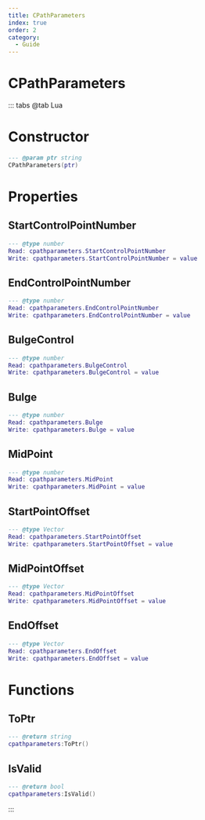 ```yaml
---
title: CPathParameters
index: true
order: 2
category:
  - Guide
---
```


# CPathParameters

::: tabs
@tab Lua
# Constructor
```lua
--- @param ptr string
CPathParameters(ptr)
```
# Properties
## StartControlPointNumber 
```lua
--- @type number
Read: cpathparameters.StartControlPointNumber
Write: cpathparameters.StartControlPointNumber = value
```
## EndControlPointNumber 
```lua
--- @type number
Read: cpathparameters.EndControlPointNumber
Write: cpathparameters.EndControlPointNumber = value
```
## BulgeControl 
```lua
--- @type number
Read: cpathparameters.BulgeControl
Write: cpathparameters.BulgeControl = value
```
## Bulge 
```lua
--- @type number
Read: cpathparameters.Bulge
Write: cpathparameters.Bulge = value
```
## MidPoint 
```lua
--- @type number
Read: cpathparameters.MidPoint
Write: cpathparameters.MidPoint = value
```
## StartPointOffset 
```lua
--- @type Vector
Read: cpathparameters.StartPointOffset
Write: cpathparameters.StartPointOffset = value
```
## MidPointOffset 
```lua
--- @type Vector
Read: cpathparameters.MidPointOffset
Write: cpathparameters.MidPointOffset = value
```
## EndOffset 
```lua
--- @type Vector
Read: cpathparameters.EndOffset
Write: cpathparameters.EndOffset = value
```
# Functions
## ToPtr
```lua
--- @return string
cpathparameters:ToPtr()
```
## IsValid
```lua
--- @return bool
cpathparameters:IsValid()
```

:::
